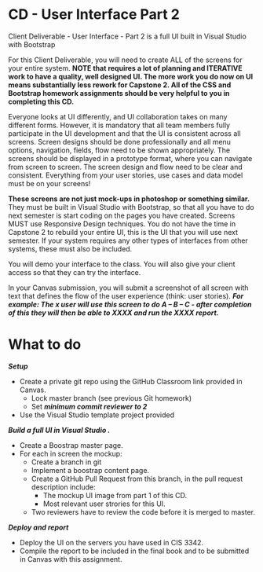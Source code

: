 # CD - User Interface Part 2
Client Deliverable - User Interface - Part 2  is a full UI built in Visual Studio with Bootstrap

For this Client Deliverable, you will need to create ALL of the screens for your entire system.  **NOTE that requires a lot of planning and ITERATIVE work to have a quality, well designed UI.  The more work you do now on UI means substantially less rework for Capstone 2.  All of the CSS and Bootstrap homework assignments should be very helpful to you in completing this CD.**

Everyone looks at UI differently, and UI collaboration takes on many different forms.  However, it is mandatory that all team members fully participate in the UI development and that the UI is consistent across all screens.  Screen designs should be done professionally and all menu options, navigation, fields, flow need to be shown appropriately.  The screens should be displayed in a prototype format, where you can navigate from screen to screen.  The screen design and flow need to be clear and consistent.  Everything from your user stories, use cases and data model must be on your screens!   

**These screens are not just mock-ups in photoshop or something similar.**  They must be built in Visual Studio with Bootstrap, so that all you have to do next semester is start coding on the pages you have created.   Screens MUST use Responsive Design techniques.   You do not have the time in Capstone 2 to rebuild your entire UI, this is the UI that you will use next semester. If your system requires any other types of interfaces from other systems, these must also be included.

You will demo your interface to the class.  You will also give your client access  so that they can try the interface.

In your Canvas submission, you will submit a screenshot of all screen with text that defines the flow of the user experience (think: user stories). 
***For example:
The x user will use this screen to do A – B – C - after completion of this they will then be able to XXXX and run the XXXX report.***


# What to do

***Setup***
- Create a private git repo using the GitHub Classroom link provided in Canvas. 
    - Lock master branch (see previous Git homework)
    - Set ***minimum commit reviewer to 2***
- Use the Visual Studio template project provided
    
***Build a full UI in Visual Studio .*** 
- Create a Boostrap master page. 
- For each in screen the mockup:
    - Create a branch in git
    - Implement a boostrap content page.  
    - Create a GitHub Pull Request from this branch, in the pull request description include:  
        - The mockup UI image from part 1 of this CD. 
        - Most relevant user strories for this UI. 
    - Two reviewers have to review  the code before it is merged to master. 
     
***Deploy and report***   
- Deploy the UI on the servers you have used in CIS 3342. 
- Compile the report to be included in the final book and to be submitted in Canvas with this assignment. 


